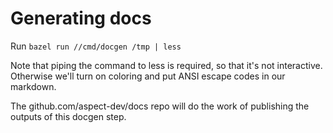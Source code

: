 # Generating docs

Run `bazel run //cmd/docgen /tmp | less`

Note that piping the command to less is required, so that it's not interactive.
Otherwise we'll turn on coloring and put ANSI escape codes in our markdown.

The github.com/aspect-dev/docs repo will do the work of publishing the outputs
of this docgen step.
